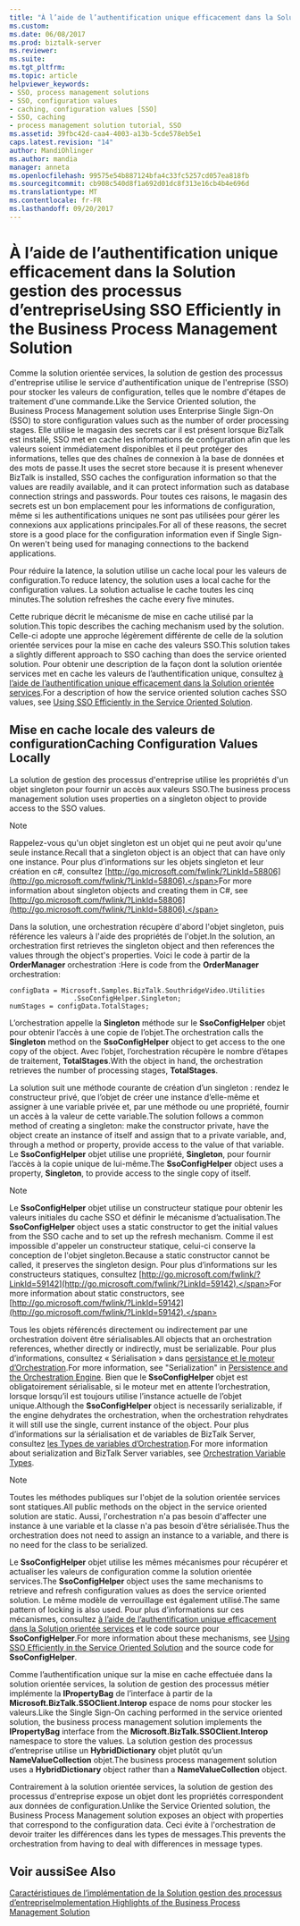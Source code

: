 ```yaml
---
title: "À l’aide de l’authentification unique efficacement dans la Solution gestion des processus d’entreprise | Documents Microsoft"
ms.custom: 
ms.date: 06/08/2017
ms.prod: biztalk-server
ms.reviewer: 
ms.suite: 
ms.tgt_pltfrm: 
ms.topic: article
helpviewer_keywords:
- SSO, process management solutions
- SSO, configuration values
- caching, configuration values [SSO]
- SSO, caching
- process management solution tutorial, SSO
ms.assetid: 39fbc42d-caa4-4003-a13b-5cde578eb5e1
caps.latest.revision: "14"
author: MandiOhlinger
ms.author: mandia
manager: anneta
ms.openlocfilehash: 99575e54b887124bfa4c33fc5257cd057ea818fb
ms.sourcegitcommit: cb908c540d8f1a692d01dc8f313e16cb4b4e696d
ms.translationtype: MT
ms.contentlocale: fr-FR
ms.lasthandoff: 09/20/2017
---
```

# <a name="using-sso-efficiently-in-the-business-process-management-solution"></a><span data-ttu-id="49950-102">À l’aide de l’authentification unique efficacement dans la Solution gestion des processus d’entreprise</span><span class="sxs-lookup"><span data-stu-id="49950-102">Using SSO Efficiently in the Business Process Management Solution</span></span>
<span data-ttu-id="49950-103">Comme la solution orientée services, la solution de gestion des processus d'entreprise utilise le service d'authentification unique de l'entreprise (SSO) pour stocker les valeurs de configuration, telles que le nombre d'étapes de traitement d'une commande.</span><span class="sxs-lookup"><span data-stu-id="49950-103">Like the Service Oriented solution, the Business Process Management solution uses Enterprise Single Sign-On (SSO) to store configuration values such as the number of order processing stages.</span></span> <span data-ttu-id="49950-104">Elle utilise le magasin des secrets car il est présent lorsque BizTalk est installé, SSO met en cache les informations de configuration afin que les valeurs soient immédiatement disponibles et il peut protéger des informations, telles que des chaînes de connexion à la base de données et des mots de passe.</span><span class="sxs-lookup"><span data-stu-id="49950-104">It uses the secret store because it is present whenever BizTalk is installed, SSO caches the configuration information so that the values are readily available, and it can protect information such as database connection strings and passwords.</span></span> <span data-ttu-id="49950-105">Pour toutes ces raisons, le magasin des secrets est un bon emplacement pour les informations de configuration, même si les authentifications uniques ne sont pas utilisées pour gérer les connexions aux applications principales.</span><span class="sxs-lookup"><span data-stu-id="49950-105">For all of these reasons, the secret store is a good place for the configuration information even if Single Sign-On weren't being used for managing connections to the backend applications.</span></span>  
  
 <span data-ttu-id="49950-106">Pour réduire la latence, la solution utilise un cache local pour les valeurs de configuration.</span><span class="sxs-lookup"><span data-stu-id="49950-106">To reduce latency, the solution uses a local cache for the configuration values.</span></span> <span data-ttu-id="49950-107">La solution actualise le cache toutes les cinq minutes.</span><span class="sxs-lookup"><span data-stu-id="49950-107">The solution refreshes the cache every five minutes.</span></span>  
  
 <span data-ttu-id="49950-108">Cette rubrique décrit le mécanisme de mise en cache utilisé par la solution.</span><span class="sxs-lookup"><span data-stu-id="49950-108">This topic describes the caching mechanism used by the solution.</span></span> <span data-ttu-id="49950-109">Celle-ci adopte une approche légèrement différente de celle de la solution orientée services pour la mise en cache des valeurs SSO.</span><span class="sxs-lookup"><span data-stu-id="49950-109">This solution takes a slightly different approach to SSO caching than does the service oriented solution.</span></span> <span data-ttu-id="49950-110">Pour obtenir une description de la façon dont la solution orientée services met en cache les valeurs de l’authentification unique, consultez [à l’aide de l’authentification unique efficacement dans la Solution orientée services](../core/using-sso-efficiently-in-the-service-oriented-solution.md).</span><span class="sxs-lookup"><span data-stu-id="49950-110">For a description of how the service oriented solution caches SSO values, see [Using SSO Efficiently in the Service Oriented Solution](../core/using-sso-efficiently-in-the-service-oriented-solution.md).</span></span>  
  
## <a name="caching-configuration-values-locally"></a><span data-ttu-id="49950-111">Mise en cache locale des valeurs de configuration</span><span class="sxs-lookup"><span data-stu-id="49950-111">Caching Configuration Values Locally</span></span>  
 <span data-ttu-id="49950-112">La solution de gestion des processus d'entreprise utilise les propriétés d'un objet singleton pour fournir un accès aux valeurs SSO.</span><span class="sxs-lookup"><span data-stu-id="49950-112">The business process management solution uses properties on a singleton object to provide access to the SSO values.</span></span>  
  
> [!NOTE]
>  <span data-ttu-id="49950-113">Rappelez-vous qu'un objet singleton est un objet qui ne peut avoir qu'une seule instance.</span><span class="sxs-lookup"><span data-stu-id="49950-113">Recall that a singleton object is an object that can have only one instance.</span></span> <span data-ttu-id="49950-114">Pour plus d’informations sur les objets singleton et leur création en c#, consultez [http://go.microsoft.com/fwlink/?LinkId=58806](http://go.microsoft.com/fwlink/?LinkId=58806).</span><span class="sxs-lookup"><span data-stu-id="49950-114">For more information about singleton objects and creating them in C#, see [http://go.microsoft.com/fwlink/?LinkId=58806](http://go.microsoft.com/fwlink/?LinkId=58806).</span></span>  
  
 <span data-ttu-id="49950-115">Dans la solution, une orchestration récupère d'abord l'objet singleton, puis référence les valeurs à l'aide des propriétés de l'objet.</span><span class="sxs-lookup"><span data-stu-id="49950-115">In the solution, an orchestration first retrieves the singleton object and then references the values through the object's properties.</span></span> <span data-ttu-id="49950-116">Voici le code à partir de la **OrderManager** orchestration :</span><span class="sxs-lookup"><span data-stu-id="49950-116">Here is code from the **OrderManager** orchestration:</span></span>  
  
```  
configData = Microsoft.Samples.BizTalk.SouthridgeVideo.Utilities  
                .SsoConfigHelper.Singleton;  
numStages = configData.TotalStages;  
```  
  
 <span data-ttu-id="49950-117">L’orchestration appelle la **Singleton** méthode sur le **SsoConfigHelper** objet pour obtenir l’accès à une copie de l’objet.</span><span class="sxs-lookup"><span data-stu-id="49950-117">The orchestration calls the **Singleton** method on the **SsoConfigHelper** object to get access to the one copy of the object.</span></span> <span data-ttu-id="49950-118">Avec l’objet, l’orchestration récupère le nombre d’étapes de traitement, **TotalStages**.</span><span class="sxs-lookup"><span data-stu-id="49950-118">With the object in hand, the orchestration retrieves the number of processing stages, **TotalStages**.</span></span>  
  
 <span data-ttu-id="49950-119">La solution suit une méthode courante de création d’un singleton : rendez le constructeur privé, que l’objet de créer une instance d’elle-même et assigner à une variable privée et, par une méthode ou une propriété, fournir un accès à la valeur de cette variable.</span><span class="sxs-lookup"><span data-stu-id="49950-119">The solution follows a common method of creating a singleton: make the constructor private, have the object create an instance of itself and assign that to a private variable, and, through a method or property, provide access to the value of that variable.</span></span> <span data-ttu-id="49950-120">Le **SsoConfigHelper** objet utilise une propriété, **Singleton**, pour fournir l’accès à la copie unique de lui-même.</span><span class="sxs-lookup"><span data-stu-id="49950-120">The **SsoConfigHelper** object uses a property, **Singleton**, to provide access to the single copy of itself.</span></span>  
  
> [!NOTE]
>  <span data-ttu-id="49950-121">Le **SsoConfigHelper** objet utilise un constructeur statique pour obtenir les valeurs initiales du cache SSO et définir le mécanisme d’actualisation.</span><span class="sxs-lookup"><span data-stu-id="49950-121">The **SsoConfigHelper** object uses a static constructor to get the initial values from the SSO cache and to set up the refresh mechanism.</span></span> <span data-ttu-id="49950-122">Comme il est impossible d'appeler un constructeur statique, celui-ci conserve la conception de l'objet singleton.</span><span class="sxs-lookup"><span data-stu-id="49950-122">Because a static constructor cannot be called, it preserves the singleton design.</span></span> <span data-ttu-id="49950-123">Pour plus d’informations sur les constructeurs statiques, consultez [http://go.microsoft.com/fwlink/?LinkId=59142](http://go.microsoft.com/fwlink/?LinkId=59142).</span><span class="sxs-lookup"><span data-stu-id="49950-123">For more information about static constructors, see [http://go.microsoft.com/fwlink/?LinkId=59142](http://go.microsoft.com/fwlink/?LinkId=59142).</span></span>  
  
 <span data-ttu-id="49950-124">Tous les objets référencés directement ou indirectement par une orchestration doivent être sérialisables.</span><span class="sxs-lookup"><span data-stu-id="49950-124">All objects that an orchestration references, whether directly or indirectly, must be serializable.</span></span> <span data-ttu-id="49950-125">Pour plus d’informations, consultez « Sérialisation » dans [persistance et le moteur d’Orchestration](../core/persistence-and-the-orchestration-engine.md).</span><span class="sxs-lookup"><span data-stu-id="49950-125">For more information, see "Serialization" in [Persistence and the Orchestration Engine](../core/persistence-and-the-orchestration-engine.md).</span></span> <span data-ttu-id="49950-126">Bien que le **SsoConfigHelper** objet est obligatoirement sérialisable, si le moteur met en attente l’orchestration, lorsque lorsqu’il est toujours utilise l’instance actuelle de l’objet unique.</span><span class="sxs-lookup"><span data-stu-id="49950-126">Although the **SsoConfigHelper** object is necessarily serializable, if the engine dehydrates the orchestration, when the orchestration rehydrates it will still use the single, current instance of the object.</span></span> <span data-ttu-id="49950-127">Pour plus d’informations sur la sérialisation et de variables de BizTalk Server, consultez [les Types de variables d’Orchestration](../core/orchestration-variable-types.md).</span><span class="sxs-lookup"><span data-stu-id="49950-127">For more information about serialization and BizTalk Server variables, see [Orchestration Variable Types](../core/orchestration-variable-types.md).</span></span>  
  
> [!NOTE]
>  <span data-ttu-id="49950-128">Toutes les méthodes publiques sur l'objet de la solution orientée services sont statiques.</span><span class="sxs-lookup"><span data-stu-id="49950-128">All public methods on the object in the service oriented solution are static.</span></span> <span data-ttu-id="49950-129">Aussi, l'orchestration n'a pas besoin d'affecter une instance à une variable et la classe n'a pas besoin d'être sérialisée.</span><span class="sxs-lookup"><span data-stu-id="49950-129">Thus the orchestration does not need to assign an instance to a variable, and there is no need for the class to be serialized.</span></span>  
  
 <span data-ttu-id="49950-130">Le **SsoConfigHelper** objet utilise les mêmes mécanismes pour récupérer et actualiser les valeurs de configuration comme la solution orientée services.</span><span class="sxs-lookup"><span data-stu-id="49950-130">The **SsoConfigHelper** object uses the same mechanisms to retrieve and refresh configuration values as does the service oriented solution.</span></span> <span data-ttu-id="49950-131">Le même modèle de verrouillage est également utilisé.</span><span class="sxs-lookup"><span data-stu-id="49950-131">The same pattern of locking is also used.</span></span> <span data-ttu-id="49950-132">Pour plus d’informations sur ces mécanismes, consultez [à l’aide de l’authentification unique efficacement dans la Solution orientée services](../core/using-sso-efficiently-in-the-service-oriented-solution.md) et le code source pour **SsoConfigHelper**.</span><span class="sxs-lookup"><span data-stu-id="49950-132">For more information about these mechanisms, see [Using SSO Efficiently in the Service Oriented Solution](../core/using-sso-efficiently-in-the-service-oriented-solution.md) and the source code for **SsoConfigHelper**.</span></span>  
  
 <span data-ttu-id="49950-133">Comme l’authentification unique sur la mise en cache effectuée dans la solution orientée services, la solution de gestion des processus métier implémente la **IPropertyBag** de l’interface à partir de la **Microsoft.BizTalk.SSOClient.Interop** espace de noms pour stocker les valeurs.</span><span class="sxs-lookup"><span data-stu-id="49950-133">Like the Single Sign-On caching performed in the service oriented solution, the business process management solution implements the **IPropertyBag** interface from the **Microsoft.BizTalk.SSOClient.Interop** namespace to store the values.</span></span> <span data-ttu-id="49950-134">La solution gestion des processus d’entreprise utilise un **HybridDictionary** objet plutôt qu’un **NameValueCollection** objet.</span><span class="sxs-lookup"><span data-stu-id="49950-134">The business process management solution uses a **HybridDictionary** object rather than a **NameValueCollection** object.</span></span>  
  
 <span data-ttu-id="49950-135">Contrairement à la solution orientée services, la solution de gestion des processus d'entreprise expose un objet dont les propriétés correspondent aux données de configuration.</span><span class="sxs-lookup"><span data-stu-id="49950-135">Unlike the Service Oriented solution, the Business Process Management solution exposes an object with properties that correspond to the configuration data.</span></span> <span data-ttu-id="49950-136">Ceci évite à l'orchestration de devoir traiter les différences dans les types de messages.</span><span class="sxs-lookup"><span data-stu-id="49950-136">This prevents the orchestration from having to deal with differences in message types.</span></span>  
  
## <a name="see-also"></a><span data-ttu-id="49950-137">Voir aussi</span><span class="sxs-lookup"><span data-stu-id="49950-137">See Also</span></span>  
 [<span data-ttu-id="49950-138">Caractéristiques de l’implémentation de la Solution gestion des processus d’entreprise</span><span class="sxs-lookup"><span data-stu-id="49950-138">Implementation Highlights of the Business Process Management Solution</span></span>](../core/implementation-highlights-of-the-business-process-management-solution.md)